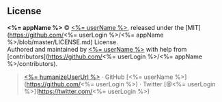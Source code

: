 
## License

**<%= appName %>** © [<%= userName %>](<%= userUrl %>), released under the [MIT](https://github.com/<%= userLogin %>/<%= appName %>/blob/master/LICENSE.md) License.<br>
Authored and maintained by [<%= userName %>](<%= userUrl %>) with help from [contributors](https://github.com/<%= userLogin %>/<%= appName %>/contributors).

> [<%= humanizeUserUrl %>](<%= userUrl %>) · GitHub [<%= userName %>](https://github.com/<%= userLogin %>) · Twitter [@<%= userLogin %>](https://twitter.com/<%= userLogin %>)
